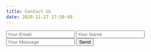 ```yaml
---
title: Contact Us
date: 2020-11-27 17:30:49
---
```

<form accept-charset="UTF-8" action="https://getform.io/{your-form-endpoint}" method="POST">
    <input type="email" name="email" placeholder="Your Email">
    <input type="text" name="name" placeholder="Your Name">
    <input type="text" name="message" placeholder="Your Message">
    <button type="submit">Send</button>
</form>
